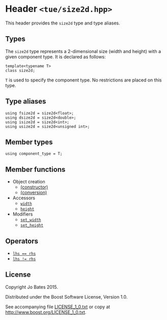 Header `<tue/size2d.hpp>`
===============
This header provides the `size2d` type and type aliases.

Types
-----
The `size2d` type represents a 2-dimensional size (width and height) with a
given component type. It is declared as follows:

    template<typename T>
    class size2d;

`T` is used to specify the component type. No restrictions are placed on this
type.

Type aliases
------------
    using fsize2d = size2d<float>;
    using dsize2d = size2d<double>;
    using isize2d = size2d<int>;
    using usize2d = size2d<unsigned int>;

Member types
------------
    using component_type = T;

Member functions
----------------
- Object creation
    - [(constructor)](../functions/size2d/constructor.md)
    - [(conversion)](../functions/size2d/conversion.md)
- Accessors
	- [`width`](../functions/size2d/width.md)
	- [`height`](../functions/size2d/height.md)
- Modifiers
	- [`set_width`](../functions/size2d/set_width.md)
	- [`set_height`](../functions/size2d/set_height.md)

Operators
---------
- [`lhs == rhs`](../operators/size2d/equal_to.md)
- [`lhs != rhs`](../operators/size2d/not_equal_to.md)

License
-------
Copyright Jo Bates 2015.

Distributed under the Boost Software License, Version 1.0.

See accompanying file [LICENSE_1_0.txt](../../LICENSE_1_0.txt) or copy at
http://www.boost.org/LICENSE_1_0.txt.
